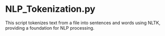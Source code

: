 # NLP_Tokenization.py
This script tokenizes text from a file into sentences and words using NLTK, providing a foundation for NLP processing.

